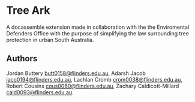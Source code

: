 # Tree Ark
A docassemble extension made in collaboration with the the Enviromental Defenders Office with the purpose of simplifying the law surrounding tree protection in urban South Australia.
## Authors
Jordan Buttery butt0158@flinders.edu.au,
Adarsh Jacob jaco0194@flinders.edu.au,
Lachlan Cromb crom0038@flinders.edu.au,
Robert Cousins cous0060@flinders.edu.au,
Zachary Caldicott-Millard cald0093@flinders.edu.au.
